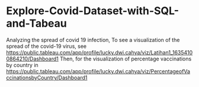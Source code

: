 # Explore-Covid-Dataset-with-SQL-and-Tabeau
Analyzing the spread of covid 19 infection,
To see a visualization of the spread of the covid-19 virus, see https://public.tableau.com/app/profile/lucky.dwi.cahya/viz/Latihan1_16354100864210/Dashboard1 
Then, for the visualization of percentage vaccinations by country in https://public.tableau.com/app/profile/lucky.dwi.cahya/viz/PercentageofVaccinationsbyCountry/Dashboard1
